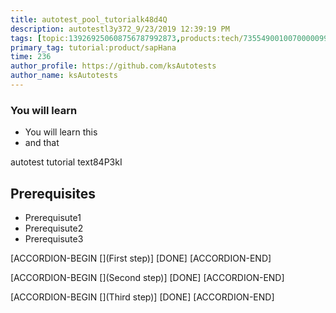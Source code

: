 ```yaml
---
title: autotest_pool_tutorialk48d4Q
description: autotestl3y372_9/23/2019 12:39:19 PM
tags: [topic:139269250608756787992873,products:tech/73554900100700000996,tutorial:experience/advanced]
primary_tag: tutorial:product/sapHana
time: 236
author_profile: https://github.com/ksAutotests
author_name: ksAutotests
---
```

### You will learn
- You will learn this
- and that

autotest tutorial text84P3kI

## Prerequisites
- Prerequisute1
- Prerequisute2
- Prerequisute3

[ACCORDION-BEGIN [](First step)]
[DONE]
[ACCORDION-END]

[ACCORDION-BEGIN [](Second step)]
[DONE]
[ACCORDION-END]

[ACCORDION-BEGIN [](Third step)]
[DONE]
[ACCORDION-END]

